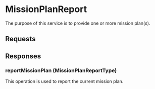 # MissionPlanReport
The purpose of this service is to provide one or more mission plan(s).

## Requests

## Responses
### reportMissionPlan (MissionPlanReportType)
This operation is used to report the current mission plan.
